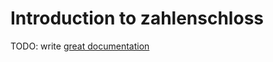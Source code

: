 # Introduction to zahlenschloss

TODO: write [great documentation](http://jacobian.org/writing/what-to-write/)
